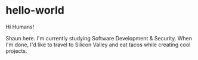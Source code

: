 # hello-world

Hi Humans!

Shaun here. I'm currently studying Software Development & Security. When I'm done, I'd like to travel to Silicon Valley and eat tacos while creating cool projects. 
